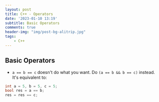 ```yaml
---
layout: post
title: C++ - Operators
date: '2023-01-10 13:19'
subtitle: Basic Operators
comments: true
header-img: "img/post-bg-alitrip.jpg"
tags:
    - C++
---
```


## Basic Operators

- `a == b == c` doesn't do what you want. Do `(a == b && b == c)` instead. It's equivalent to:

```cpp
int a = 5, b = 5, c = 5;
bool res = a == b;
res = res == c;
```
